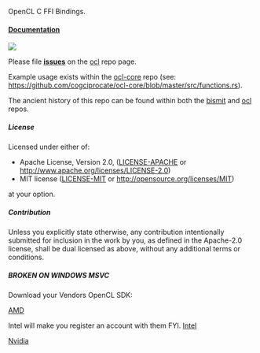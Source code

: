 OpenCL C FFI Bindings.

#### [Documentation](http://doc.cogciprocate.com/cl_sys/cl_sys/)

[![](http://meritbadge.herokuapp.com/cl_sys)](https://crates.io/crates/cl_sys)

Please file **[issues](https://github.com/cogciprocate/ocl/issues)** on the [ocl](https://github.com/cogciprocate/ocl) repo page.

Example usage exists within the [ocl-core](https://github.com/cogciprocate/ocl-core) repo (see: https://github.com/cogciprocate/ocl-core/blob/master/src/functions.rs).

The ancient history of this repo can be found within both the [bismit](https://github.com/cogciprocate/bismit) and [ocl](https://github.com/cogciprocate/ocl) repos.


##### License

Licensed under either of:

 * Apache License, Version 2.0, ([LICENSE-APACHE](LICENSE-APACHE) or http://www.apache.org/licenses/LICENSE-2.0)
 * MIT license ([LICENSE-MIT](LICENSE-MIT) or http://opensource.org/licenses/MIT)

at your option.

##### Contribution

Unless you explicitly state otherwise, any contribution intentionally submitted
for inclusion in the work by you, as defined in the Apache-2.0 license, shall be dual licensed as above, without any
additional terms or conditions.

##### BROKEN ON WINDOWS MSVC

Download your Vendors OpenCL SDK:

[AMD](developer.amd.com/tools-and-sdks/opencl-zone/amd-accelerated-parallel-processing-app-sdk/)

Intel will make you register an account with them FYI. 
[Intel](https://software.intel.com/en-us/intel-opencl)

[Nvidia](https://developer.nvidia.com/opencl)
